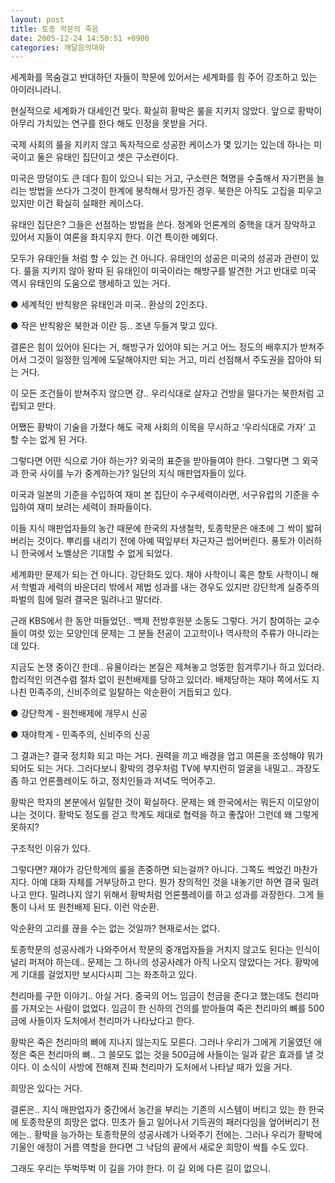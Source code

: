 ```yaml
---
layout: post
title: 토종 학문의 죽음
date: 2005-12-24 14:50:51 +0900
categories: 깨달음의대화
---
```

세계화를 목숨걸고 반대하던 자들이 학문에 있어서는 세계화를 힘 주어 강조하고 있는 아이러니라니. 
  

  
현실적으로 세계화가 대세인건 맞다. 확실히 황박은 룰을 지키지 않았다. 앞으로 황박이 아무리 가치있는 연구를 한다 해도 인정을 못받을 거다. 
  

  
국제 사회의 룰을 지키지 않고 독자적으로 성공한 케이스가 몇 있기는 있는데 하나는 미국이고 둘은 유태인 집단이고 셋은 구소련이다. 
  

  
미국은 땅덩이도 큰 데다 힘이 있으니 되는 거고, 구소련은 혁명을 수출해서 자기편을 늘리는 방법을 쓰다가 그것이 한계에 봉착해서 망가진 경우. 북한은 아직도 고집을 피우고 있지만 이건 확실히 실패한 케이스다. 
  

  
유태인 집단은? 그들은 선점하는 방법을 쓴다. 정계와 언론계의 중핵을 대거 장악하고 있어서 지들이 여론을 좌지우지 한다. 이건 특이한 예외다. 
  

  
모두가 유태인들 처럼 할 수 있는 건 아니다. 유태인의 성공은 미국의 성공과 관련이 있다. 룰을 지키지 않아 왕따 된 유태인이 미국이라는 해방구를 발견한 거고 반대로 미국 역시 유태인의 도움으로 행세하고 있는 거다. 
  

  
● 세계적인 반칙왕은 유태인과 미국.. 환상의 2인조다.
  
● 작은 반칙왕은 북한과 이란 등.. 조낸 두들겨 맞고 있다. 
  

  
결론은 힘이 있어야 된다는 거, 해방구가 있어야 되는 거고 어느 정도의 배후지가 받쳐주어서 그것이 일정한 임계에 도달해야지만 되는 거고, 미리 선점해서 주도권을 잡아야 되는 거다. 
  

  
이 모든 조건들이 받쳐주지 않으면 걍.. 우리식대로 살자고 건방을 떨다가는 북한처럼 고립되고 만다. 
  

  
어쨌든 황박이 기술을 가졌다 해도 국제 사회의 이목을 무시하고 ‘우리식대로 가자’ 고 할 수는 없게 된 거다. 
  

  
그렇다면 어떤 식으로 가야 하는가? 외국의 표준을 받아들여야 한다. 그렇다면 그 외국과 한국 사이를 누가 중계하는가? 일단의 지식 매판업자들이 있다. 
  

  
미국과 일본의 기준을 수입하여 재미 본 집단이 수구세력이라면, 서구유럽의 기준을 수입하여 재미 보려는 세력이 좌파들이다. 
  

  
이들 지식 매판업자들의 농간 때문에 한국의 자생철학, 토종학문은 애초에 그 싹이 밟혀버리는 것이다. 뿌리를 내리기 전에 아예 떡잎부터 자근자근 씹어버린다. 풍토가 이러하니 한국에서 노벨상은 기대할 수 없게 되었다. 
  

  
세계화만 문제가 되는 건 아니다. 강단화도 있다. 재야 사학이니 혹은 향토 사학이니 해서 학벌과 세력의 바운더리 밖에서 제법 성과를 내는 경우도 있지만 강단학계 실증주의 파벌의 힘에 밀려 결국은 밀려나고 말더라. 
  

  
근래 KBS에서 한 동안 떠들었던.. 백제 전방후원분 소동도 그렇다. 거기 참여하는 교수들이 여럿 있는 모양인데 문제는 그 분들 전공이 고고학이나 역사학의 주류가 아니라는데 있다. 
  

  
지금도 논쟁 중이긴 한데.. 유물이라는 본질은 제쳐놓고 엉뚱한 힘겨루기나 하고 있더라. 합리적인 의견수렴 절차 없이 원천배제를 당하고 있더라. 배제당하는 재야 쪽에서도 지나친 민족주의, 신비주의로 일탈하는 악순환이 거듭되고 있다.
  

  
● 강단학계 - 원천배제에 개무시 신공 
  
● 재야학계 - 민족주의, 신비주의 신공 
  

  
그 결과는? 결국 정치화 되고 마는 거다. 권력을 끼고 배경을 업고 여론을 조성해야 뭐가 되어도 되는 거다. 그러다보니 황박의 경우처럼 TV에 부지런히 얼굴을 내밀고.. 과장도 좀 하고 언론플레이도 하고, 정치인들과 저녁도 먹어주고. 
  

  
황박은 학자의 본분에서 일탈한 것이 확실하다. 문제는 왜 한국에서는 뭐든지 이모양이냐는 것이다. 황박도 정도를 걷고 학계도 제대로 협력을 하고 좋잖아! 그런데 왜 그렇게 못하지?
  

  
구조적인 이유가 있다. 
  

  
그렇다면? 재야가 강단학계의 룰을 존중하면 되는걸까? 아니다. 그쪽도 썩었긴 마찬가지다. 아예 대화 자체를 거부당하고 만다. 뭔가 창의적인 것을 내놓기만 하면 결국 밀려나고 만다. 밀려나지 않기 위해서 황박처럼 언론플레이를 하고 성과를 과장한다. 그게 들통이 나서 또 원천배제 된다. 이런 악순환.
  

  
악순환의 고리를 끊을 수는 없는 것일까? 현재로서는 없다. 
  

  
토종학문의 성공사례가 나와주어서 학문의 중개업자들을 거치지 않고도 된다는 인식이 널리 퍼져야 하는데.. 문제는 그 하나의 성공사례가 아직 나오지 않았다는 거다. 황박에게 기대를 걸었지만 보시다시피 그는 좌초하고 있다. 
  

  
천리마를 구한 이야기.. 아실 거다. 중국의 어느 임금이 천금을 준다고 했는데도 천리마를 가져오는 사람이 없었다. 임금이 한 신하의 건의를 받아들여 죽은 천리마의 뼈를 500금에 사들이자 도처에서 천리마가 나타났다고 한다. 
  

  
황박은 죽은 천리마의 뼈에 지나지 않는지도 모른다. 그러나 우리가 그에게 기울였던 애정은 죽은 천리마의 뼈.. 그 쓸모도 없는 것을 500금에 사들이는 일과 같은 효과를 낼 것이다. 이 소식이 사방에 전해져 진짜 천리마가 도처에서 나타날 때가 있을 거다.
  

  
희망은 있다는 거다.
  

  
결론은.. 지식 매판업자가 중간에서 농간을 부리는 기존의 시스템이 버티고 있는 한 한국에 토종학문의 희망은 없다. 민초가 들고 일어나서 기득권의 패러다임을 엎어버리기 전에는.. 황박을 능가하는 토종학문의 성공사례가 나와주기 전에는. 그러나 우리가 황박에 기울인 애정이 거름 역할을 한다면 그 낙담의 끝에서 새로운 희망이 싹틀 수도 있다. 
  

  
그래도 우리는 뚜벅뚜벅 이 길을 가야 한다. 이 길 외에 다른 길이 없으니.